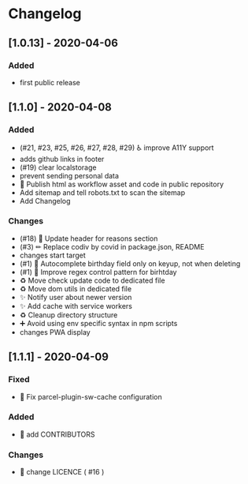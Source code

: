 # Changelog

## [1.0.13] - 2020-04-06
### Added
- first public release
## [1.1.0] - 2020-04-08
### Added
- (#21, #23, #25, #26, #27, #28, #29) :wheelchair: improve A11Y support
- adds github links in footer
- (#19) clear localstorage
- prevent sending personal data
- 💚 Publish html as workflow asset and code in public repository
- Add sitemap and tell robots.txt to scan the sitemap
- Add Changelog
### Changes
- (#18) 📝 Update header for reasons section
- (#3) ✏ Replace codiv by covid in package.json, README
- changes start target
- (#1) 🐛 Autocomplete birthday field only on keyup, not when deleting
- (#1) 🎨 Improve regex control pattern for birhtday
- :recycle: Move check update code to dedicated file
- :recycle: Move dom utils in dedicated file
- :sparkles: Notify user about newer version
- :sparkles: Add cache with service workers
- :recycle: Cleanup directory structure
- :heavy_plus_sign: Avoid using env specific syntax in npm scripts
- changes PWA display
## [1.1.1] - 2020-04-09
### Fixed
- :wrench: Fix parcel-plugin-sw-cache configuration
### Added
- :pencil: add CONTRIBUTORS
### Changes
- :pencil: change LICENCE ( #16 )
